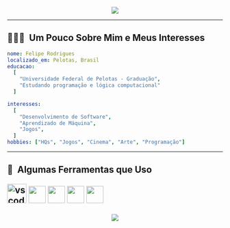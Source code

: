 <p align="center">
  <img src="https://capsule-render.vercel.app/api?type=waving&color=gradient&height=100&section=header&text=Eai?&gradient=40,80&animation=wave" />
</p>

---

<h2> 👨🏻‍💻 &nbsp;Um Pouco Sobre Mim e Meus Interesses</h2>

```yaml
nome: Felipe Rodrigues
localizado_em: Pelotas, Brasil
educacao:
  [
    "Universidade Federal de Pelotas - Graduação",
    "Estudando programação e lógica computacional"
  ]

interesses:
  [
    "Desenvolvimento de Software",
    "Aprendizado de Máquina",
    "Jogos",
  ]
hobbies: ["HQs", "Jogos", "Cinema", "Arte", "Programação"]
```

---

<h2> 🚀 &nbsp;Algumas Ferramentas que Uso
<p align="left">
   <img src="https://cdn.jsdelivr.net/gh/devicons/devicon/icons/vscode/vscode-original.svg" alt="vscode" width="45" height="45"/>
  <img src="https://cdn.jsdelivr.net/gh/devicons/devicon/icons/c/c-original.svg" width="40" height="40"/>
  <img src="https://cdn.jsdelivr.net/gh/devicons/devicon/icons/git/git-original.svg" width="40" height="40"/>
  <img src="https://cdn.jsdelivr.net/gh/devicons/devicon/icons/github/github-original.svg" width="40" height="40"/>
  <img src="https://cdn.jsdelivr.net/gh/devicons/devicon/icons/prolog/prolog-original.svg" width="40" height="40"/>
</p>
  
<p align="center">
  <img src="https://capsule-render.vercel.app/api?type=waving&color=gradient&height=100&section=footer&gradient=orange,ff7f50"/>
</p>
